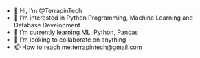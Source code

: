 - 👋 Hi, I’m @TerrapinTech
- 👀 I’m interested in Python Programming, Machine Learning and Database Development
- 🌱 I’m currently learning ML, Python, Pandas
- 💞️ I’m looking to collaborate on anything
- 📫 How to reach me:terrapintech@gmail.com

<!---
TerrapinTech/TerrapinTech is a ✨ special ✨ repository because its `README.md` (this file) appears on your GitHub profile.
You can click the Preview link to take a look at your changes.
--->
